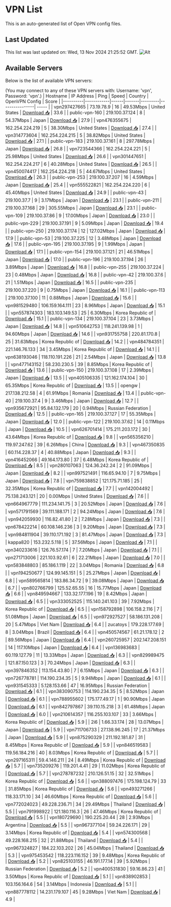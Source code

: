 # VPN List

This is an auto-generated list of Open VPN config files.

## Last Updated

This list was last updated on: Wed, 13 Nov 2024 21:25:52 GMT.
![Alt](https://repobeats.axiom.co/api/embed/186b98318ef1479477931607c1ad7d823f12451f.svg "Repobeats analytics image")

## Available Servers

Below is the list of available VPN servers:

(You may connect to any of these VPN servers with: Username: 'vpn', Password: 'vpn'.)
| Hostname | IP Address | Ping | Speed | Country | OpenVPN Config | Score |
|----------|------------|------|-------|---------|----------------| ----- |
| vpn297427665 | 73.19.78.9 | 16 | 49.53Mbps | United States | [Download 📥](./configs/server_0_US.ovpn) | 33.6 |
| public-vpn-160 | 219.100.37.124 | 8 | 54.37Mbps | Japan | [Download 📥](./configs/server_1_JP.ovpn) | 27.9 |
| vpn476355675 | 162.254.224.219 | 5 | 38.30Mbps | United States | [Download 📥](./configs/server_2_US.ovpn) | 27.4 |
| vpn314773604 | 162.254.224.215 | 5 | 38.82Mbps | United States | [Download 📥](./configs/server_3_US.ovpn) | 27.1 |
| public-vpn-183 | 219.100.37.161 | 8 | 297.78Mbps | Japan | [Download 📥](./configs/server_4_JP.ovpn) | 26.8 |
| vpn723544366 | 162.254.224.221 | 5 | 25.98Mbps | United States | [Download 📥](./configs/server_5_US.ovpn) | 26.6 |
| vpn301447651 | 162.254.224.217 | 6 | 40.28Mbps | United States | [Download 📥](./configs/server_6_US.ovpn) | 26.5 |
| vpn450074417 | 162.254.224.218 | 5 | 44.67Mbps | United States | [Download 📥](./configs/server_7_US.ovpn) | 26.3 |
| public-vpn-253 | 219.100.37.207 | 16 | 4.59Mbps | Japan | [Download 📥](./configs/server_8_JP.ovpn) | 25.4 |
| vpn555522821 | 162.254.224.220 | 6 | 45.40Mbps | United States | [Download 📥](./configs/server_9_US.ovpn) | 24.9 |
| public-vpn-43 | 219.100.37.7 | 9 | 3.17Mbps | Japan | [Download 📥](./configs/server_10_JP.ovpn) | 23.1 |
| public-vpn-211 | 219.100.37.168 | 29 | 305.55Mbps | Japan | [Download 📥](./configs/server_11_JP.ovpn) | 23.1 |
| public-vpn-109 | 219.100.37.86 | 9 | 17.00Mbps | Japan | [Download 📥](./configs/server_12_JP.ovpn) | 23.0 |
| public-vpn-229 | 219.100.37.191 | 9 | 5.09Mbps | Japan | [Download 📥](./configs/server_13_JP.ovpn) | 19.4 |
| public-vpn-250 | 219.100.37.174 | 12 | 127.02Mbps | Japan | [Download 📥](./configs/server_14_JP.ovpn) | 17.9 |
| public-vpn-53 | 219.100.37.225 | 12 | 3.48Mbps | Japan | [Download 📥](./configs/server_15_JP.ovpn) | 17.6 |
| public-vpn-195 | 219.100.37.195 | 9 | 1.99Mbps | Japan | [Download 📥](./configs/server_16_JP.ovpn) | 17.1 |
| public-vpn-154 | 219.100.37.121 | 21 | 46.51Mbps | Japan | [Download 📥](./configs/server_17_JP.ovpn) | 17.0 |
| public-vpn-196 | 219.100.37.194 | 26 | 3.89Mbps | Japan | [Download 📥](./configs/server_18_JP.ovpn) | 16.8 |
| public-vpn-255 | 219.100.37.224 | 23 | 0.48Mbps | Japan | [Download 📥](./configs/server_19_JP.ovpn) | 16.8 |
| public-vpn-42 | 219.100.37.6 | 21 | 1.51Mbps | Japan | [Download 📥](./configs/server_20_JP.ovpn) | 16.5 |
| public-vpn-235 | 219.100.37.220 | 9 | 0.75Mbps | Japan | [Download 📥](./configs/server_21_JP.ovpn) | 16.1 |
| public-vpn-113 | 219.100.37.100 | 11 | 0.88Mbps | Japan | [Download 📥](./configs/server_22_JP.ovpn) | 15.6 |
| vpn981529480 | 106.159.164.111 | 23 | 8.96Mbps | Japan | [Download 📥](./configs/server_23_JP.ovpn) | 15.1 |
| vpn557874303 | 183.103.149.53 | 25 | 6.30Mbps | Korea Republic of | [Download 📥](./configs/server_24_KR.ovpn) | 15.1 |
| public-vpn-134 | 219.100.37.104 | 23 | 3.73Mbps | Japan | [Download 📥](./configs/server_25_JP.ovpn) | 14.8 |
| vpn510642753 | 118.241.139.98 | 1 | 94.60Mbps | Japan | [Download 📥](./configs/server_26_JP.ovpn) | 14.6 |
| vpn931755758 | 220.81.170.8 | 25 | 31.63Mbps | Korea Republic of | [Download 📥](./configs/server_27_KR.ovpn) | 14.2 |
| vpn484784351 | 221.146.76.133 | 34 | 3.45Mbps | Korea Republic of | [Download 📥](./configs/server_28_KR.ovpn) | 14.1 |
| vpn638193046 | 118.110.191.226 | 21 | 2.54Mbps | Japan | [Download 📥](./configs/server_29_JP.ovpn) | 13.8 |
| vpn477143152 | 58.230.230.5 | 39 | 8.85Mbps | Korea Republic of | [Download 📥](./configs/server_30_KR.ovpn) | 13.6 |
| public-vpn-150 | 219.100.37.108 | 17 | 2.39Mbps | Japan | [Download 📥](./configs/server_31_JP.ovpn) | 13.5 |
| vpn405106335 | 121.162.174.104 | 30 | 65.35Mbps | Korea Republic of | [Download 📥](./configs/server_32_KR.ovpn) | 13.5 |
| opengw | 217.138.212.58 | 4 | 61.91Mbps | Romania | [Download 📥](./configs/server_33_RO.ovpn) | 13.4 |
| public-vpn-40 | 219.100.37.4 | 9 | 3.46Mbps | Japan | [Download 📥](./configs/server_34_JP.ovpn) | 12.7 |
| vpn935672921 | 95.84.132.179 | 20 | 0.94Mbps | Russian Federation | [Download 📥](./configs/server_35_RU.ovpn) | 12.5 |
| public-vpn-165 | 219.100.37.127 | 17 | 55.35Mbps | Japan | [Download 📥](./configs/server_36_JP.ovpn) | 12.0 |
| public-vpn-122 | 219.100.37.62 | 14 | 0.11Mbps | Japan | [Download 📥](./configs/server_37_JP.ovpn) | 10.5 |
| vpn626701414 | 175.211.203.172 | 30 | 43.64Mbps | Korea Republic of | [Download 📥](./configs/server_38_KR.ovpn) | 9.8 |
| vpn565356210 | 119.97.247.62 | 39 | 6.26Mbps | China | [Download 📥](./configs/server_39_CN.ovpn) | 9.3 |
| vpn467350835 | 60.114.228.37 | 4 | 40.88Mbps | Japan | [Download 📥](./configs/server_40_JP.ovpn) | 9.3 |
| vpn416452066 | 49.164.173.80 | 37 | 6.48Mbps | Korea Republic of | [Download 📥](./configs/server_41_KR.ovpn) | 8.5 |
| vpn280107063 | 124.36.242.24 | 2 | 91.09Mbps | Japan | [Download 📥](./configs/server_42_JP.ovpn) | 8.2 |
| vpn997521491 | 116.65.94.10 | 7 | 9.75Mbps | Japan | [Download 📥](./configs/server_43_JP.ovpn) | 7.8 |
| vpn759838852 | 121.175.71.185 | 25 | 32.35Mbps | Korea Republic of | [Download 📥](./configs/server_44_KR.ovpn) | 7.7 |
| vpn142004492 | 75.138.243.121 | 20 | 0.00Mbps | United States | [Download 📥](./configs/server_45_US.ovpn) | 7.6 |
| vpn664967779 | 111.234.141.75 | 3 | 20.52Mbps | Japan | [Download 📥](./configs/server_46_JP.ovpn) | 7.6 |
| vpn571791569 | 39.111.188.171 | 2 | 94.24Mbps | Japan | [Download 📥](./configs/server_47_JP.ovpn) | 7.6 |
| vpn942059930 | 116.82.41.80 | 2 | 7.28Mbps | Japan | [Download 📥](./configs/server_48_JP.ovpn) | 7.3 |
| vpn678422214 | 60.108.146.236 | 3 | 9.20Mbps | Japan | [Download 📥](./configs/server_49_JP.ovpn) | 7.3 |
| vpn984811904 | 39.110.171.192 | 3 | 81.47Mbps | Japan | [Download 📥](./configs/server_50_JP.ovpn) | 7.3 |
| kappa820 | 153.232.5.118 | 5 | 37.56Mbps | Japan | [Download 📥](./configs/server_51_JP.ovpn) | 7.1 |
| vpn340233616 | 126.76.57.174 | 7 | 7.20Mbps | Japan | [Download 📥](./configs/server_52_JP.ovpn) | 7.1 |
| vpn271713006 | 221.103.92.61 | 6 | 22.21Mbps | Japan | [Download 📥](./configs/server_53_JP.ovpn) | 7.0 |
| vpn583848803 | 85.186.1.119 | 22 | 3.04Mbps | Romania | [Download 📥](./configs/server_54_RO.ovpn) | 6.8 |
| vpn194250677 | 124.99.145.151 | 5 | 25.27Mbps | Japan | [Download 📥](./configs/server_55_JP.ovpn) | 6.8 |
| vpn589565814 | 183.86.34.72 | 9 | 39.08Mbps | Japan | [Download 📥](./configs/server_56_JP.ovpn) | 6.7 |
| vpn802766799 | 125.52.65.55 | 16 | 15.77Mbps | Japan | [Download 📥](./configs/server_57_JP.ovpn) | 6.6 |
| vpn849594667 | 133.32.177.196 | 19 | 8.42Mbps | Japan | [Download 📥](./configs/server_58_JP.ovpn) | 6.5 |
| vpn333052525 | 115.140.241.103 | 39 | 7.92Mbps | Korea Republic of | [Download 📥](./configs/server_59_KR.ovpn) | 6.5 |
| vpn158792898 | 106.158.2.116 | 7 | 51.08Mbps | Japan | [Download 📥](./configs/server_60_JP.ovpn) | 6.5 |
| vpn972927527 | 58.186.131.208 | 20 | 5.47Mbps | Viet Nam | [Download 📥](./configs/server_61_VN.ovpn) | 6.4 |
| zucatoys | 179.228.177.69 | 8 | 3.04Mbps | Brazil | [Download 📥](./configs/server_62_BR.ovpn) | 6.4 |
| vpn450574567 | 61.21.178.12 | 2 | 89.56Mbps | Japan | [Download 📥](./configs/server_63_JP.ovpn) | 6.4 |
| vpn260725957 | 202.147.208.151 | 14 | 117.10Mbps | Japan | [Download 📥](./configs/server_64_JP.ovpn) | 6.4 |
| vpn136983683 | 60.119.127.79 | 11 | 13.33Mbps | Japan | [Download 📥](./configs/server_65_JP.ovpn) | 6.3 |
| vpn829989475 | 121.87.150.123 | 3 | 70.24Mbps | Japan | [Download 📥](./configs/server_66_JP.ovpn) | 6.3 |
| vpn397846352 | 113.154.43.80 | 7 | 6.15Mbps | Japan | [Download 📥](./configs/server_67_JP.ovpn) | 6.3 |
| vpn726778781 | 114.190.234.35 | 5 | 9.94Mbps | Japan | [Download 📥](./configs/server_68_JP.ovpn) | 6.1 |
| vpn931545333 | 5.128.153.66 | 47 | 16.95Mbps | Russian Federation | [Download 📥](./configs/server_69_RU.ovpn) | 6.1 |
| vpn383090753 | 114.190.234.35 | 5 | 8.52Mbps | Japan | [Download 📥](./configs/server_70_JP.ovpn) | 6.1 |
| vpn788955602 | 175.177.49.17 | 1 | 90.90Mbps | Japan | [Download 📥](./configs/server_71_JP.ovpn) | 6.1 |
| vpn842797867 | 39.110.15.218 | 3 | 61.48Mbps | Japan | [Download 📥](./configs/server_72_JP.ovpn) | 6.0 |
| vpn210614357 | 116.255.103.107 | 33 | 3.66Mbps | Korea Republic of | [Download 📥](./configs/server_73_KR.ovpn) | 5.9 |
| 2i6 | 1.66.33.174 | 28 | 13.07Mbps | Japan | [Download 📥](./configs/server_74_JP.ovpn) | 5.9 |
| vpn711706733 | 27.138.96.245 | 17 | 21.37Mbps | Japan | [Download 📥](./configs/server_75_JP.ovpn) | 5.9 |
| vpn875290329 | 211.192.181.87 | 31 | 8.45Mbps | Korea Republic of | [Download 📥](./configs/server_76_KR.ovpn) | 5.9 |
| vpn846519583 | 119.56.184.216 | 40 | 8.03Mbps | Korea Republic of | [Download 📥](./configs/server_77_KR.ovpn) | 5.7 |
| vpn297165311 | 59.4.146.211 | 24 | 8.49Mbps | Korea Republic of | [Download 📥](./configs/server_78_KR.ovpn) | 5.7 |
| vpn735209276 | 119.201.4.41 | 29 | 11.02Mbps | Korea Republic of | [Download 📥](./configs/server_79_KR.ovpn) | 5.7 |
| vpn278787232 | 210.126.51.15 | 32 | 32.51Mbps | Korea Republic of | [Download 📥](./configs/server_80_KR.ovpn) | 5.6 |
| vpn388097476 | 175.198.124.79 | 33 | 31.85Mbps | Korea Republic of | [Download 📥](./configs/server_81_KR.ovpn) | 5.6 |
| vpn493271266 | 118.33.171.10 | 34 | 46.60Mbps | Korea Republic of | [Download 📥](./configs/server_82_KR.ovpn) | 5.6 |
| vpn772024023 | 49.228.236.71 | 34 | 29.49Mbps | Thailand | [Download 📥](./configs/server_83_TH.ovpn) | 5.5 |
| vpn791998922 | 121.180.116.3 | 26 | 47.46Mbps | Korea Republic of | [Download 📥](./configs/server_84_KR.ovpn) | 5.5 |
| vpn180729690 | 190.225.20.44 | 28 | 2.93Mbps | Argentina | [Download 📥](./configs/server_85_AR.ovpn) | 5.5 |
| vpn967377104 | 59.24.226.171 | 29 | 3.14Mbps | Korea Republic of | [Download 📥](./configs/server_86_KR.ovpn) | 5.4 |
| vpn574300568 | 49.228.168.215 | 32 | 21.88Mbps | Thailand | [Download 📥](./configs/server_87_TH.ovpn) | 5.4 |
| vpn967324827 | 184.22.103.202 | 26 | 45.04Mbps | Thailand | [Download 📥](./configs/server_88_TH.ovpn) | 5.3 |
| vpn975453542 | 118.223.116.152 | 39 | 9.48Mbps | Korea Republic of | [Download 📥](./configs/server_89_KR.ovpn) | 5.2 |
| vpn825103155 | 46.191.177.14 | 39 | 5.92Mbps | Russian Federation | [Download 📥](./configs/server_90_RU.ovpn) | 5.2 |
| vpn400531830 | 59.16.86.23 | 41 | 3.50Mbps | Korea Republic of | [Download 📥](./configs/server_91_KR.ovpn) | 5.1 |
| vpn838902853 | 103.156.164.6 | 54 | 3.14Mbps | Indonesia | [Download 📥](./configs/server_92_ID.ovpn) | 5.1 |
| vpn887778112 | 14.231.179.107 | 45 | 9.28Mbps | Viet Nam | [Download 📥](./configs/server_93_VN.ovpn) | 4.9 |
